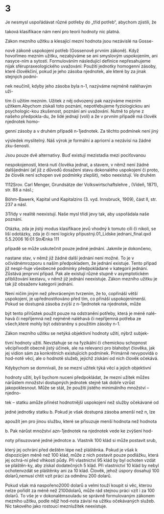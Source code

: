 # 3

Je nesmysl uspořádávat různé potřeby do „tříd potřeb“, abychom zjistili, že

taková klasifikace nám není pro teorii hodnoty nic platná.

Zákon mezního užitku a klesající mezní hodnota jsou nezávislé na Gosse-

nově zákoně uspokojení potřeb (Gossenově prvním zákoně). Když hovořímeo mezním užitku, nezabýváme se ani smyslovým uspokojením, ani nasyce-ním a sytostí. Formulováním následující definice nepřesahujeme nijak sférupraxeologického uvažování: Použití jednotky homogenní zásoby, které člověkčiní, pokud je jeho zásoba njednotek, ale které by za jinak stejných podmí-

nek neučinil, kdyby jeho zásoba byla n-1, nazýváme nejméně naléhavým uži-

tím či užitím mezním. Užitek z něj odvozený pak nazýváme mezním užitkem.Abychom získali toto poznání, nepotřebujeme fyziologickou ani psychologic-kou zkušenost, poznání ani uvažování. Nutně to plyne z našeho předpokla-du, že lidé jednají (volí) a že v prvním případě má člověk njednotek homo-

genní zásoby a v druhém případě n-1jednotek. Za těchto podmínek není jiný

výsledek myslitelný. Náš výrok je formální a apriorní a nezávisí na žádné zku-šenosti.

Jsou pouze dvě alternativy. Buď existují mezistadia mezi pociťovanou

nespokojeností, která nutí člověka jednat, a stavem, v němž není žádné dalšíjednání (ať již z důvodů dosažení stavu dokonalého uspokojení či proto, že člověk není schopen své podmínky zlepšit), nebo neexistují. Ve druhém

1112Srov. Carl Menger, Grundsätze der Volkswirtschaftslehre , (Vídeň, 1871), str. 88 a násl.;

Böhm-Bawerk, Kapital und Kapitalzins (3. vyd. Innsbruck, 1909), část II, str. 237 a násl.

3Třídy v realitě neexistují. Naše mysl třídí jevy tak, aby uspořádala naše poznání.

Otázka, zda je jistý modus klasifikace jevů vhodný k tomuto cíli či nikoli, se liší odotázky, zda je či není logicky přípustný.01_Lidske jednani_final.qxd 5.5.2006 16:01 StrÆnka 111

případě se může uskutečnit pouze jediné jednání. Jakmile je dokončeno,

nastane stav, v němž již žádné další jednání není možné. To je v očividnémrozporu s naším předpokladem, že jednání existuje. Tento případ již nespl-ňuje všeobecné podmínky předpokládané v kategorii jednání. Zůstává jenprvní případ. Pak ale existují různé stupně v asymptotickém přibližování kestavu, v němž již jednání neexistuje. Zákon mezního užitku je tak již obsaženv kategorii jednání.

Není ničím jiným než převráceným tvrzením, že to, copřináší větší uspokojení, je upřednostňováno před tím, co přináší uspokojenímenší. Pokud se dostupná zásoba zvýší z n-1jednotek na njednotek, může

být tento přírůstek použit pouze na odstranění potřeby, která je méně nalé-havá či nepříjemná než nejméně naléhavá či nepříjemná potřeba ze všech,které mohly být odstraněny s použitím zásoby n-1.

Zákon mezního užitku se netýká objektivní hodnoty užití, nýbrž subjek-

tivní hodnoty užití. Nevztahuje se na fyzikální či chemickou schopnost věcípřivodit obecně jistý účinek, ale na relevanci pro blahobyt člověka, jak jej vidíon sám za konkrétních existujících podmínek. Primárně nevypovídá o hod-notě věcí, ale o hodnotě služeb, jejichž získání od nich člověk očekává.

Kdybychom se domnívali, že se mezní užitek týká věcí a jejich objektivní

hodnoty užití, byli bychom nuceni předpokládat, že mezní užitek můžes nárůstem množství dostupných jednotek stejně tak dobře vzrůst jakopoklesnout. Může se stát, že použití jistého minimálního množství – njedno-

tek – statku amůže přinést hodnotnější uspokojení než služby očekávané od

jedné jednotky statku b. Pokud je však dostupná zásoba amenší než n, lze

apoužít jen pro jinou službu, které se přisuzuje menší hodnota než hodnota

b. Pak nárůst množství azn-1jednotek na njednotek vede ke zvýšení hod-

noty přisuzované jedné jednotce a. Vlastník 100 klád si může postavit srub,

který jej ochrání před deštěm lépe než pláštěnka. Pokud je však k dispozicijen méně než 100 klád, může z nich postavit pouze podlážku, která jej ochrá-ní před vlhkostí půdy. Při vlastnictví 95 klád by byl ochoten vzdát se pláštěn-ky, aby získal dodatečných 5 klád. Při vlastnictví 10 klád by nebyl ochotenvzdát se pláštěnky ani za 10 klád. Člověk, jehož úspory dosahují 100 dolarů,nemusí chtít vzít práci za odměnu 200 dolarů.

Pokud však má naspořeno2000 dolarů a velmi touží koupit si věc, kterou nelze pořídit za méně než 2100dolarů, může rád stejnou práci vzít i za 100 dolarů. To vše je v dokonalémsouladu se správně formulovaným zákonem mezního užitku, podle nějž hod-nota závisí na užitku očekávaných služeb. Nic takového jako rostoucí mezníužitek neexistuje.
